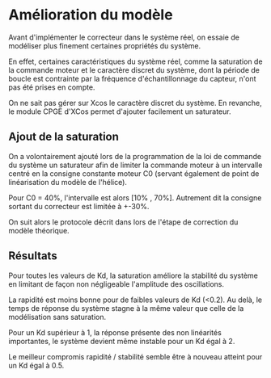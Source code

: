 # Amélioration du modèle

Avant d'implémenter le correcteur dans le système réel, on essaie de modéliser plus finement certaines propriétés du système.

En effet, certaines caractéristiques du système réel, comme la saturation de la commande moteur et le caractère discret du système, dont la période de boucle est contrainte par la fréquence d'échantillonnage du capteur, n'ont pas été prises en compte. 

On ne sait pas gérer sur Xcos le caractère discret du système. En revanche, le module CPGE d'XCos permet d'ajouter facilement un saturateur.



## Ajout de la saturation

On a volontairement ajouté lors de la programmation de la loi de commande du système un saturateur afin de limiter la commande moteur à un intervalle centré en la consigne constante moteur C0 (servant également de point de linéarisation du modèle de l'hélice).

Pour C0 = 40%, l'intervalle est alors [10% , 70%]. Autrement dit la consigne sortant du correcteur est limitée à +-30%.

On suit alors le protocole décrit dans lors de l'étape de correction du modèle théorique.



## Résultats

Pour toutes les valeurs de Kd, la saturation améliore la stabilité du système en limitant de façon non négligeable l'amplitude des oscillations. 

La rapidité est moins bonne pour de faibles valeurs de Kd (<0.2). Au delà, le temps de réponse du système stagne à la même valeur que celle de la modélisation sans saturation.

Pour un Kd supérieur à 1, la réponse présente des non linéarités importantes, le système devient même instable pour un Kd égal à 2.


Le meilleur compromis rapidité / stabilité semble être à nouveau atteint pour un Kd égal à 0.5.